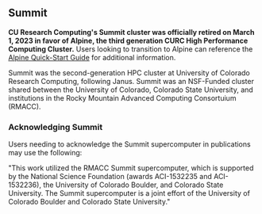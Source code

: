 ## Summit

**CU Research Computing's Summit cluster was officially retired on March 1, 2023 in favor of Alpine, the third generation CURC High Performance Computing Cluster.** Users looking to transition to Alpine can reference the [Alpine Quick-Start Guide](https://curc.readthedocs.io/en/latest/clusters/alpine/quick-start.html) for additional information.

Summit was the second-generation HPC cluster at University of Colorado Research Computing, following Janus. Summit was an NSF-Funded cluster shared between the University of Colorado, Colorado State University, and institutions in the Rocky Mountain Advanced Computing Consortuium (RMACC).

### Acknowledging Summit

Users needing to acknowledge the Summit supercomputer in publications may use the following: 

"This work utilized the RMACC Summit supercomputer, which is supported by the National Science Foundation (awards ACI-1532235 and ACI-1532236), the University of Colorado Boulder, and Colorado State University. The Summit supercomputer is a joint effort of the University of Colorado Boulder and Colorado State University."


